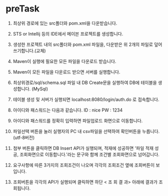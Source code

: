 # preTask

1. 최상위 경로에 있는 src폴더와 pom.xml을 다운받습니다.

2. STS or Intellij 등의 IDE에서 메이븐 프로젝트를 생성합니다.

3. 생성한 프로젝트 내의 src폴더와 pom.xml 파일을, 다운받은 위 2개의 파일로 덮어쓰기합니다.(교체)

4. Maven이 실행에 필요한 모든 파일을 다운로드 받습니다.

5. Maven이 모든 파일을 다운로드 받으면 서버를 실행합니다.

6. 최상위경로/sql/schema.sql 파일 내 DB Create문을 실행하여 DB에 테이블을 생성합니다. (MySql)

6. 테이블 생성 및 서버가 실행되면 localhost:8080/login/auth.do 로 접속합니다.

7. 아이디와 패스워드는 다음과 같습니다.
   ID : nice
   PW : 1234
   
8. 아이디와 패스워드를 정확히 입력하면 파일업로드 화면으로 이동합니다.

9. 파일선택 버튼을 눌러 실행자의 PC 내 csv파일을 선택하여 확인버튼을 누릅니다.(utf-8버전)

10. 첨부 버튼을 클릭하면 DB Insert API가 실행되며, 적재에 성공하면
    '파일 적재 성공, 조회화면으로 이동합니다.'라는 문구와 함께 조건별 조회화면으로 넘어갑니다.
    
11. 요구사항에 따른 3가지의 조회조건이 나오며 각각의 조회조건 옆에 조회버튼이 보입니다.

12. 조회버튼을 각각의 API가 실행되며 클릭하면 하단 < 조 회 결 과> 아래에 결과가 조회됩니다.
